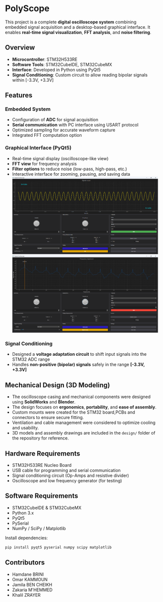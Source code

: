 # PolyScope

This project is a complete **digital oscilloscope system** combining embedded signal acquisition and a desktop-based graphical interface. It enables **real-time signal visualization**, **FFT analysis**, and **noise filtering**.

## Overview

- **Microcontroller**: STM32H533RE  
- **Software Tools**: STM32CubeIDE, STM32CubeMX  
- **Interface**: Developed in Python using PyQt5  
- **Signal Conditioning**: Custom circuit to allow reading bipolar signals within [-3.3V, +3.3V]

## Features

### Embedded System
- Configuration of **ADC** for signal acquisition  
- **Serial communication** with PC interface using USART protocol  
- Optimized sampling for accurate waveform capture  
- Integrated FFT computation option  

### Graphical Interface (PyQt5)
- Real-time signal display (oscilloscope-like view)  
- **FFT view** for frequency analysis  
- **Filter options** to reduce noise (low-pass, high-pass, etc.)  
- Interactive interface for zooming, pausing, and saving data  
![Signal scope](assets/signal_scope.png)  
![FFT](assets/FFT.png)

### Signal Conditioning
- Designed a **voltage adaptation circuit** to shift input signals into the STM32 ADC range  
- Handles **non-positive (bipolar) signals** safely in the range **[-3.3V, +3.3V]**

## Mechanical Design (3D Modeling)

- The oscilloscope casing and mechanical components were designed using **SolidWorks** and **Blender**.  
- The design focuses on **ergonomics**, **portability**, and **ease of assembly**.  
- Custom mounts were created for the STM32 board,PCBs and connectors to ensure secure fitting.  
- Ventilation and cable management were considered to optimize cooling and usability.  
- 3D models and assembly drawings are included in the `design/` folder of the repository for reference.

## Hardware Requirements

- STM32H533RE Nucleo Board  
- USB cable for programming and serial communication  
- Signal conditioning circuit (Op-Amps and resistive divider)  
- Oscilloscope and low frequency generator (for testing)

## Software Requirements

- STM32CubeIDE & STM32CubeMX  
- Python 3.x  
- PyQt5  
- PySerial  
- NumPy / SciPy / Matplotlib  

Install dependencies:

```bash
pip install pyqt5 pyserial numpy scipy matplotlib
```
## Contributors
- Hamdane BRINI
- Omar KAMMOUN
- Jamila BEN CHEIKH
- Zakaria M'HEMMED
- Khalil ZRAYER

